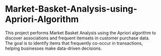 # Market-Basket-Analysis-using-Apriori-Algorithm
This project performs Market Basket Analysis using the Apriori algorithm to discover associations and frequent itemsets in customer purchase data. The goal is to identify items that frequently co-occur in transactions, helping businesses make data-driven decisions.
